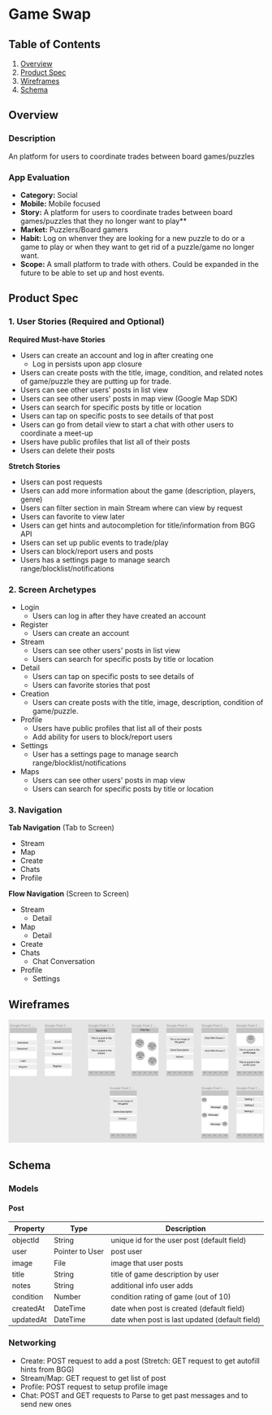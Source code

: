 # Game Swap

## Table of Contents
1. [Overview](#Overview)
1. [Product Spec](#Product-Spec)
1. [Wireframes](#Wireframes)
2. [Schema](#Schema)

## Overview
### Description
An platform for users to coordinate trades between board games/puzzles

### App Evaluation

- **Category:** Social
- **Mobile:** Mobile focused
- **Story:** A platform for users to coordinate trades between board games/puzzles that they no longer want to play**
- **Market:** Puzzlers/Board gamers
- **Habit:** Log on whenver they are looking for a new puzzle to do or a game to play or when they want to get rid of a puzzle/game no longer want.
- **Scope:** A small platform to trade with others. Could be expanded in the future to be able to set up and host events.

## Product Spec

### 1. User Stories (Required and Optional)

**Required Must-have Stories**

* Users can create an account and log in after creating one
   * Log in persists upon app closure
* Users can create posts with the title, image, condition, and related notes of game/puzzle they are putting up for trade.
* Users can see other users' posts in list view
* Users can see other users' posts in map view (Google Map SDK)
* Users can search for specific posts by title or location
* Users can tap on specific posts to see details of that post
* Users can go from detail view to start a chat with other users to coordinate a meet-up
* Users have public profiles that list all of their posts
* Users can delete their posts

**Stretch Stories**

* Users can post requests
* Users can add more information about the game (description, players, genre)
* Users can filter section in main Stream where can view by request
* Users can favorite to view later
* Users can get hints and autocompletion for title/information from BGG API
* Users can set up public events to trade/play
* Users can block/report users and posts
* Users has a settings page to manage search range/blocklist/notifications

### 2. Screen Archetypes

* Login
    * Users can log in after they have created an account
* Register
    * Users can create an account
* Stream
    * Users can see other users' posts in list view
    * Users can search for specific posts by title or location
* Detail
    * Users can tap on specific posts to see details of
    * Users can favorite stories that post
* Creation
    * Users can create posts with the title, image, description, condition of game/puzzle.
* Profile
    * Users have public profiles that list all of their posts
    * Add ability for users to block/report users
* Settings
   * User has a settings page to manage search range/blocklist/notifications
* Maps
    * Users can see other users' posts in map view
    * Users can search for specific posts by title or location

### 3. Navigation

**Tab Navigation** (Tab to Screen)

* Stream
* Map
* Create
* Chats
* Profile

**Flow Navigation** (Screen to Screen)

* Stream
   * Detail
* Map
   * Detail
* Create
* Chats
    * Chat Conversation
* Profile
    * Settings

## Wireframes

[<img src="https://github.com/dprado981/SimpleTweet/blob/master/Wireframes.png">](https://www.figma.com/embed?embed_host=share&url=https%3A%2F%2Fwww.figma.com%2Ffile%2FZ2XG1wFQoGGvQyVRL4XE5K%2FGame-Swap%3Fnode-id%3D0%253A1&chrome=DOCUMENTATION)

## Schema 

### Models
#### Post

   | Property      | Type     | Description |
   | ------------- | -------- | ------------|
   | objectId      | String   | unique id for the user post (default field) |
   | user          | Pointer to User| post user |
   | image         | File     | image that user posts |
   | title         | String   | title of game description by user |
   | notes         | String   | additional info user adds |
   | condition     | Number   | condition rating of game (out of 10) |
   | createdAt     | DateTime | date when post is created (default field) |
   | updatedAt     | DateTime | date when post is last updated (default field) |
   
### Networking
- Create: POST request to add a post (Stretch: GET request to get autofill hints from BGG)
- Stream/Map: GET request to get list of post
- Profile: POST request to setup profile image
- Chat: POST and GET requests to Parse to get past messages and to send new ones
